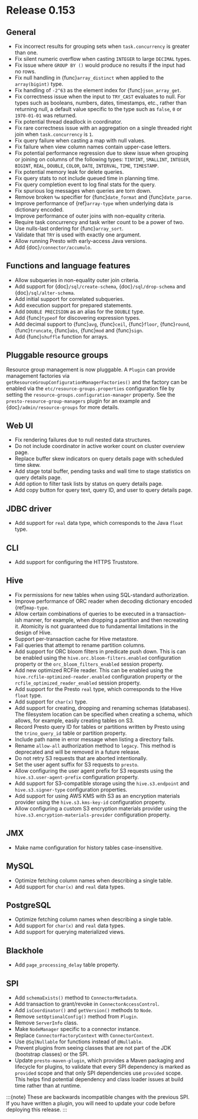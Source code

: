 # Release 0.153

## General

- Fix incorrect results for grouping sets when `task.concurrency` is greater than one.
- Fix silent numeric overflow when casting `INTEGER` to large `DECIMAL` types.
- Fix issue where `GROUP BY ()` would produce no results if the input had no rows.
- Fix null handling in {func}`array_distinct` when applied to the `array(bigint)` type.
- Fix handling of `-2^63` as the element index for {func}`json_array_get`.
- Fix correctness issue when the input to `TRY_CAST` evaluates to null.
  For types such as booleans, numbers, dates, timestamps, etc., rather than
  returning null, a default value specific to the type such as
  `false`, `0` or `1970-01-01` was returned.
- Fix potential thread deadlock in coordinator.
- Fix rare correctness issue with an aggregation on a single threaded right join when
  `task.concurrency` is `1`.
- Fix query failure when casting a map with null values.
- Fix failure when view column names contain upper-case letters.
- Fix potential performance regression due to skew issue when
  grouping or joining on columns of the following types: `TINYINT`,
  `SMALLINT`, `INTEGER`, `BIGINT`, `REAL`, `DOUBLE`,
  `COLOR`, `DATE`, `INTERVAL`, `TIME`, `TIMESTAMP`.
- Fix potential memory leak for delete queries.
- Fix query stats to not include queued time in planning time.
- Fix query completion event to log final stats for the query.
- Fix spurious log messages when queries are torn down.
- Remove broken `%w` specifier for {func}`date_format` and {func}`date_parse`.
- Improve performance of {ref}`array-type` when underlying data is dictionary encoded.
- Improve performance of outer joins with non-equality criteria.
- Require task concurrency and task writer count to be a power of two.
- Use nulls-last ordering for {func}`array_sort`.
- Validate that `TRY` is used with exactly one argument.
- Allow running Presto with early-access Java versions.
- Add {doc}`/connector/accumulo`.

## Functions and language features

- Allow subqueries in non-equality outer join criteria.
- Add support for {doc}`/sql/create-schema`, {doc}`/sql/drop-schema`
  and {doc}`/sql/alter-schema`.
- Add initial support for correlated subqueries.
- Add execution support for prepared statements.
- Add `DOUBLE PRECISION` as an alias for the `DOUBLE` type.
- Add {func}`typeof` for discovering expression types.
- Add decimal support to {func}`avg`, {func}`ceil`, {func}`floor`, {func}`round`,
  {func}`truncate`, {func}`abs`, {func}`mod` and {func}`sign`.
- Add {func}`shuffle` function for arrays.

## Pluggable resource groups

Resource group management is now pluggable. A `Plugin` can
provide management factories via `getResourceGroupConfigurationManagerFactories()`
and the factory can be enabled via the `etc/resource-groups.properties`
configuration file by setting the `resource-groups.configuration-manager`
property. See the `presto-resource-group-managers` plugin for an example
and {doc}`/admin/resource-groups` for more details.

## Web UI

- Fix rendering failures due to null nested data structures.
- Do not include coordinator in active worker count on cluster overview page.
- Replace buffer skew indicators on query details page with scheduled time skew.
- Add stage total buffer, pending tasks and wall time to stage statistics on query details page.
- Add option to filter task lists by status on query details page.
- Add copy button for query text, query ID, and user to query details page.

## JDBC driver

- Add support for `real` data type, which corresponds to the Java `float` type.

## CLI

- Add support for configuring the HTTPS Truststore.

## Hive

- Fix permissions for new tables when using SQL-standard authorization.
- Improve performance of ORC reader when decoding dictionary encoded {ref}`map-type`.
- Allow certain combinations of queries to be executed in a transaction-ish manner,
  for example, when dropping a partition and then recreating it. Atomicity is not
  guaranteed due to fundamental limitations in the design of Hive.
- Support per-transaction cache for Hive metastore.
- Fail queries that attempt to rename partition columns.
- Add support for ORC bloom filters in predicate push down.
  This is can be enabled using the `hive.orc.bloom-filters.enabled`
  configuration property or the `orc_bloom_filters_enabled` session property.
- Add new optimized RCFile reader.
  This can be enabled using the `hive.rcfile-optimized-reader.enabled`
  configuration property or the `rcfile_optimized_reader_enabled` session property.
- Add support for the Presto `real` type, which corresponds to the Hive `float` type.
- Add support for `char(x)` type.
- Add support for creating, dropping and renaming schemas (databases).
  The filesystem location can be specified when creating a schema,
  which allows, for example, easily creating tables on S3.
- Record Presto query ID for tables or partitions written by Presto
  using the `trino_query_id` table or partition property.
- Include path name in error message when listing a directory fails.
- Rename `allow-all` authorization method to `legacy`. This
  method is deprecated and will be removed in a future release.
- Do not retry S3 requests that are aborted intentionally.
- Set the user agent suffix for S3 requests to `presto`.
- Allow configuring the user agent prefix for S3 requests
  using the `hive.s3.user-agent-prefix` configuration property.
- Add support for S3-compatible storage using the `hive.s3.endpoint`
  and `hive.s3.signer-type` configuration properties.
- Add support for using AWS KMS with S3 as an encryption materials provider
  using the `hive.s3.kms-key-id` configuration property.
- Allow configuring a custom S3 encryption materials provider using the
  `hive.s3.encryption-materials-provider` configuration property.

## JMX

- Make name configuration for history tables case-insensitive.

## MySQL

- Optimize fetching column names when describing a single table.
- Add support for `char(x)` and `real` data types.

## PostgreSQL

- Optimize fetching column names when describing a single table.
- Add support for `char(x)` and `real` data types.
- Add support for querying materialized views.

## Blackhole

- Add `page_processing_delay` table property.

## SPI

- Add `schemaExists()` method to `ConnectorMetadata`.
- Add transaction to grant/revoke in `ConnectorAccessControl`.
- Add `isCoordinator()` and `getVersion()` methods to `Node`.
- Remove `setOptionalConfig()` method from `Plugin`.
- Remove `ServerInfo` class.
- Make `NodeManager` specific to a connector instance.
- Replace `ConnectorFactoryContext` with `ConnectorContext`.
- Use `@SqlNullable` for functions instead of `@Nullable`.
- Prevent plugins from seeing classes that are not part of the JDK (bootstrap classes) or the SPI.
- Update `presto-maven-plugin`, which provides a Maven packaging and
  lifecycle for plugins, to validate that every SPI dependency is marked
  as `provided` scope and that only SPI dependencies use `provided`
  scope. This helps find potential dependency and class loader issues
  at build time rather than at runtime.

:::{note}
These are backwards incompatible changes with the previous SPI.
If you have written a plugin, you will need to update your code
before deploying this release.
:::
